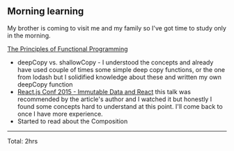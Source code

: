## Morning learning

My brother is coming to visit me and my family so I've got time to study only in the morning.

[The Principles of Functional Programming](https://www.freecodecamp.org/news/the-principles-of-functional-programming/)
* deepCopy vs. shallowCopy - I understood the concepts and already have used couple of times 
  some simple deep copy functions, or the one from lodash but I solidified knowledge about these
  and written my own deepCopy function
* [React.js Conf 2015 - Immutable Data and React](https://www.youtube.com/watch?v=I7IdS-PbEgI&list=PLts8-qGf74Q5QfIkOPGqwO_7d1ljMWa8p&index=22&t=0s)
  this talk was recommended by the article's author and I watched it but honestly I found some concepts hard to understand at this point. 
  I'll come back to once I have more experience.
* Started to read about the Composition
<hr>
Total: 2hrs

